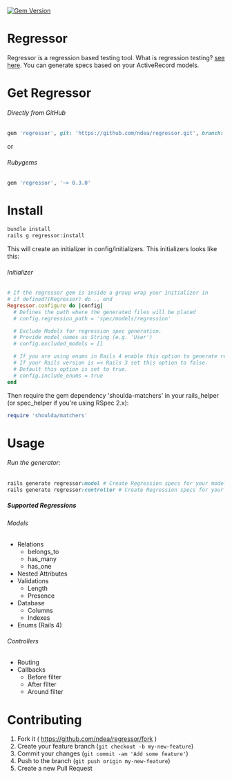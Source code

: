 [![Gem Version](https://badge.fury.io/rb/regressor.svg)](http://badge.fury.io/rb/regressor)
# Regressor
Regressor is a regression based testing tool.
What is regression testing? [see here](http://en.wikipedia.org/wiki/Regression_testing).
You can generate specs based on your ActiveRecord models.

# Get Regressor
###### Directly from GitHub
```ruby
gem 'regressor', git: 'https://github.com/ndea/regressor.git', branch: 'master'
```
or 
###### Rubygems
```ruby
gem 'regressor', '~> 0.3.0'
```

# Install
```bash
bundle install
rails g regressor:install
```
This will create an initializer in config/initializers. This initializers looks like this:
###### Initializer
```ruby
# If the regressor gem is inside a group wrap your initializer in
# if defined?(Regressor) do .. end
Regressor.configure do |config|
  # Defines the path where the generated files will be placed
  # config.regression_path = 'spec/models/regression'

  # Exclude Models for regression spec generation.
  # Provide model names as String (e.g. 'User')
  # config.excluded_models = []

  # If you are using enums in Rails 4 enable this option to generate regression specs for enums.
  # If your Rails version is =< Rails 3 set this option to false.
  # Default this option is set to true.
  # config.include_enums = true
end
```

Then require the gem dependency 'shoulda-matchers' in your rails_helper (or spec_helper if you're using RSpec 2.x):
```ruby
require 'shoulda/matchers'
```
# Usage
###### Run the generator:
```ruby
rails generate regressor:model # Create Regression specs for your models
rails generate regressor:controller # Create Regression specs for your controllers
```
##### Supported Regressions
###### Models
 - Relations
   - belongs_to
   - has_many
   - has_one
 - Nested Attributes
 - Validations
   - Length
   - Presence
 - Database
   - Columns
   - Indexes
 - Enums (Rails 4)

###### Controllers
 - Routing
 - Callbacks
   - Before filter
   - After filter
   - Around filter

# Contributing

1. Fork it ( https://github.com/ndea/regressor/fork )
2. Create your feature branch (`git checkout -b my-new-feature`)
3. Commit your changes (`git commit -am 'Add some feature'`)
4. Push to the branch (`git push origin my-new-feature`)
5. Create a new Pull Request

